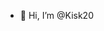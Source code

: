 - 👋 Hi, I’m @Kisk20


<!---
Kisk20/Kisk20 is a ✨ special ✨ repository because its `README.md` (this file) appears on your GitHub profile.
You can click the Preview link to take a look at your changes.
--->
